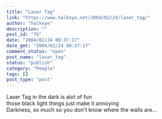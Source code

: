 ```yaml
---
title: "Laser Tag"
link: "https://www.halkeye.net/2004/02/24/laser_tag/"
author: "halkeye"
description: ""
post_id: "76"
date: "2004/02/24 00:37:17"
date_gmt: "2004/02/24 00:37:17"
comment_status: "open"
post_name: "laser_tag"
status: "publish"
category: "People"
tags: []
post_type: "post"
---
```


Laser Tag in the dark is alot of fun  
those black light things just make it annoying  
Darkness, so much so you don't know where the walls are...